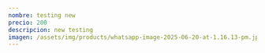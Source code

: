 ```yaml
---
nombre: testing new
precio: 200
descripcion: new testing
imagen: /assets/img/products/whatsapp-image-2025-06-20-at-1.16.13-pm.jpeg
---
```

